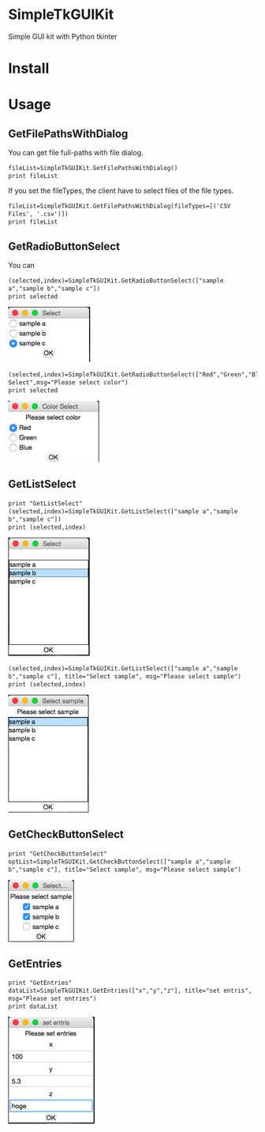 SimpleTkGUIKit
===============
Simple GUI kit with Python tkinter

# Install

# Usage

## GetFilePathsWithDialog

You can get file full-paths with file dialog.

    fileList=SimpleTkGUIKit.GetFilePathsWithDialog()
    print fileList

If you set the fileTypes, the client have to select files of the file types.

    fileList=SimpleTkGUIKit.GetFilePathsWithDialog(fileTypes=[('CSV Files', '.csv')])
    print fileList


## GetRadioButtonSelect

You can 


    (selected,index)=SimpleTkGUIKit.GetRadioButtonSelect(["sample a","sample b","sample c"])
    print selected

![radio1.png](https://github.com/AtsushiSakai/SimpleTkGUIKit/blob/master/img/radio1.png)

    (selected,index)=SimpleTkGUIKit.GetRadioButtonSelect(["Red","Green","Blue"],title="Color Select",msg="Please select color")
    print selected

![radio2.png](https://github.com/AtsushiSakai/SimpleTkGUIKit/blob/master/img/radio2.png)


## GetListSelect
    print "GetListSelect"
    (selected,index)=SimpleTkGUIKit.GetListSelect(["sample a","sample b","sample c"])
    print (selected,index)

![list1.png](https://github.com/AtsushiSakai/SimpleTkGUIKit/blob/master/img/list1.png)

    (selected,index)=SimpleTkGUIKit.GetListSelect(["sample a","sample b","sample c"], title="Select sample", msg="Please select sample")
    print (selected,index)

![list2.png](https://github.com/AtsushiSakai/SimpleTkGUIKit/blob/master/img/list2.png)


## GetCheckButtonSelect

    print "GetCheckButtonSelect"
    optList=SimpleTkGUIKit.GetCheckButtonSelect(["sample a","sample b","sample c"], title="Select sample", msg="Please select sample")

![check1.png](https://github.com/AtsushiSakai/SimpleTkGUIKit/blob/master/img/check1.png)


## GetEntries
    print "GetEntries"
    dataList=SimpleTkGUIKit.GetEntries(["x","y","z"], title="set entris", msg="Please set entries")
    print dataList

![entry.png](https://github.com/AtsushiSakai/SimpleTkGUIKit/blob/master/img/entry.png)


